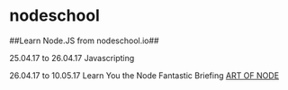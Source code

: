 # nodeschool
##Learn Node.JS from nodeschool.io##

25.04.17 to 26.04.17
Javascripting

26.04.17 to 10.05.17
Learn You the Node
Fantastic Briefing [ART OF NODE](https://github.com/maxogden/art-of-node#callbacks)

